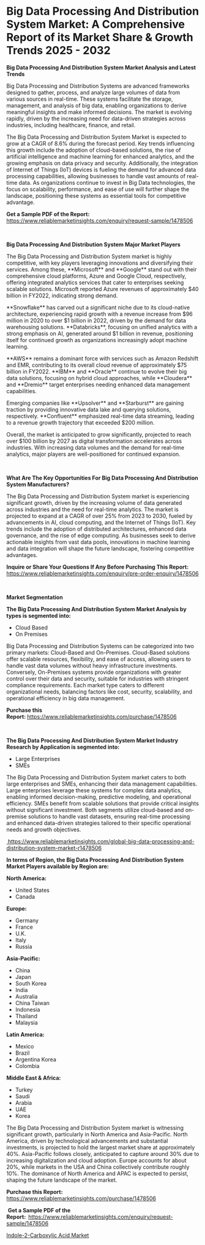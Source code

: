 <p><h1>Big Data Processing And Distribution System Market: A Comprehensive Report of its Market Share & Growth Trends 2025 - 2032</h1></p><p><strong>Big Data Processing And Distribution System Market Analysis and Latest Trends</strong></p>
<p><p>Big Data Processing and Distribution Systems are advanced frameworks designed to gather, process, and analyze large volumes of data from various sources in real-time. These systems facilitate the storage, management, and analysis of big data, enabling organizations to derive meaningful insights and make informed decisions. The market is evolving rapidly, driven by the increasing need for data-driven strategies across industries, including healthcare, finance, and retail.</p><p>The Big Data Processing and Distribution System Market is expected to grow at a CAGR of 8.6% during the forecast period. Key trends influencing this growth include the adoption of cloud-based solutions, the rise of artificial intelligence and machine learning for enhanced analytics, and the growing emphasis on data privacy and security. Additionally, the integration of Internet of Things (IoT) devices is fueling the demand for advanced data processing capabilities, allowing businesses to handle vast amounts of real-time data. As organizations continue to invest in Big Data technologies, the focus on scalability, performance, and ease of use will further shape the landscape, positioning these systems as essential tools for competitive advantage.</p></p>
<p><strong>Get a Sample PDF of the Report:&nbsp;</strong> <a href="https://www.reliablemarketinsights.com/enquiry/request-sample/1478506?utm_campaign=2475&utm_medium=2&utm_source=Github&utm_content=ia&utm_term=23032025&utm_id=big-data-processing-and-distribution-system">https://www.reliablemarketinsights.com/enquiry/request-sample/1478506</a></p>
<p>&nbsp;</p>
<p><strong>Big Data Processing And Distribution System Major Market Players</strong></p>
<p><p>The Big Data Processing and Distribution System market is highly competitive, with key players leveraging innovations and diversifying their services. Among these, **Microsoft** and **Google** stand out with their comprehensive cloud platforms, Azure and Google Cloud, respectively, offering integrated analytics services that cater to enterprises seeking scalable solutions. Microsoft reported Azure revenues of approximately $40 billion in FY2022, indicating strong demand.</p><p>**Snowflake** has carved out a significant niche due to its cloud-native architecture, experiencing rapid growth with a revenue increase from $96 million in 2020 to over $1 billion in 2022, driven by the demand for data warehousing solutions.  **Databricks**, focusing on unified analytics with a strong emphasis on AI, generated around $1 billion in revenue, positioning itself for continued growth as organizations increasingly adopt machine learning.</p><p>**AWS** remains a dominant force with services such as Amazon Redshift and EMR, contributing to its overall cloud revenue of approximately $75 billion in FY2022. **IBM** and **Oracle** continue to evolve their big data solutions, focusing on hybrid cloud approaches, while **Cloudera** and **Dremio** target enterprises needing enhanced data management capabilities.</p><p>Emerging companies like **Upsolver** and **Starburst** are gaining traction by providing innovative data lake and querying solutions, respectively. **Confluent** emphasized real-time data streaming, leading to a revenue growth trajectory that exceeded $200 million.</p><p>Overall, the market is anticipated to grow significantly, projected to reach over $100 billion by 2027 as digital transformation accelerates across industries. With increasing data volumes and the demand for real-time analytics, major players are well-positioned for continued expansion.</p></p>
<p>&nbsp;</p>
<p><strong>What Are The Key Opportunities For Big Data Processing And Distribution System Manufacturers?</strong></p>
<p><p>The Big Data Processing and Distribution System market is experiencing significant growth, driven by the increasing volume of data generated across industries and the need for real-time analytics. The market is projected to expand at a CAGR of over 25% from 2023 to 2030, fueled by advancements in AI, cloud computing, and the Internet of Things (IoT). Key trends include the adoption of distributed architectures, enhanced data governance, and the rise of edge computing. As businesses seek to derive actionable insights from vast data pools, innovations in machine learning and data integration will shape the future landscape, fostering competitive advantages.</p></p>
<p><strong>Inquire or Share Your Questions If Any Before Purchasing This Report:</strong> <a href="https://www.reliablemarketinsights.com/enquiry/pre-order-enquiry/1478506?utm_campaign=2475&utm_medium=2&utm_source=Github&utm_content=ia&utm_term=23032025&utm_id=big-data-processing-and-distribution-system">https://www.reliablemarketinsights.com/enquiry/pre-order-enquiry/1478506</a></p>
<p>&nbsp;</p>
<p><strong>Market Segmentation</strong></p>
<p><strong>The Big Data Processing And Distribution System Market Analysis by types is segmented into:</strong></p>
<p><ul><li>Cloud Based</li><li>On Premises</li></ul></p>
<p><p>Big Data Processing and Distribution Systems can be categorized into two primary markets: Cloud-Based and On-Premises. Cloud-Based solutions offer scalable resources, flexibility, and ease of access, allowing users to handle vast data volumes without heavy infrastructure investments. Conversely, On-Premises systems provide organizations with greater control over their data and security, suitable for industries with stringent compliance requirements. Each market type caters to different organizational needs, balancing factors like cost, security, scalability, and operational efficiency in big data management.</p></p>
<p><strong>Purchase this Report:&nbsp;</strong><a href="https://www.reliablemarketinsights.com/purchase/1478506?utm_campaign=2475&utm_medium=2&utm_source=Github&utm_content=ia&utm_term=23032025&utm_id=big-data-processing-and-distribution-system">https://www.reliablemarketinsights.com/purchase/1478506</a></p>
<p>&nbsp;</p>
<p><strong>The Big Data Processing And Distribution System Market Industry Research by Application is segmented into:</strong></p>
<p><ul><li>Large Enterprises</li><li>SMEs</li></ul></p>
<p><p>The Big Data Processing and Distribution System market caters to both large enterprises and SMEs, enhancing their data management capabilities. Large enterprises leverage these systems for complex data analytics, enabling informed decision-making, predictive modeling, and operational efficiency. SMEs benefit from scalable solutions that provide critical insights without significant investment. Both segments utilize cloud-based and on-premise solutions to handle vast datasets, ensuring real-time processing and enhanced data-driven strategies tailored to their specific operational needs and growth objectives.</p></p>
<p><a href="https://www.reliablemarketinsights.com/global-big-data-processing-and-distribution-system-market-r1478506?utm_campaign=2475&utm_medium=2&utm_source=Github&utm_content=ia&utm_term=23032025&utm_id=big-data-processing-and-distribution-system">&nbsp;https://www.reliablemarketinsights.com/global-big-data-processing-and-distribution-system-market-r1478506</a></p>
<p><strong>In terms of Region, the Big Data Processing And Distribution System Market Players available by Region are:</strong></p>
<p>
    <p> <strong> North America: </strong>
        <ul>
            <li>United States</li>
            <li>Canada</li>
        </ul>
        </p> 
    <p> <strong> Europe: </strong>
        <ul>
            <li>Germany</li>
            <li>France</li>
            <li>U.K.</li>
            <li>Italy</li>
            <li>Russia</li>
        </ul>
        </p> 
    <p> <strong> Asia-Pacific: </strong>
        <ul>
            <li>China</li>
            <li>Japan</li>
            <li>South Korea</li>
            <li>India</li>
            <li>Australia</li>
            <li>China Taiwan</li>
            <li>Indonesia</li>
            <li>Thailand</li>
            <li>Malaysia</li>
        </ul>
        </p> 
    <p> <strong> Latin America: </strong>
        <ul>
            <li>Mexico</li>
            <li>Brazil</li>
            <li>Argentina Korea</li>
            <li>Colombia</li>
        </ul>
        </p> 
    <p> <strong> Middle East & Africa: </strong>
        <ul>
            <li>Turkey</li>
            <li>Saudi</li>
            <li>Arabia</li>
            <li>UAE</li>
            <li>Korea</li>
        </ul>
    </p>
    </p>
<p><p>The Big Data Processing and Distribution System market is witnessing significant growth, particularly in North America and Asia-Pacific. North America, driven by technological advancements and substantial investments, is projected to hold the largest market share at approximately 40%. Asia-Pacific follows closely, anticipated to capture around 30% due to increasing digitalization and cloud adoption. Europe accounts for about 20%, while markets in the USA and China collectively contribute roughly 10%. The dominance of North America and APAC is expected to persist, shaping the future landscape of the market.</p></p>
<p><strong>Purchase this Report: </strong><a href="https://www.reliablemarketinsights.com/purchase/1478506?utm_campaign=2475&utm_medium=2&utm_source=Github&utm_content=ia&utm_term=23032025&utm_id=big-data-processing-and-distribution-system">https://www.reliablemarketinsights.com/purchase/1478506</a></p>
<p>&nbsp;<strong>Get a Sample PDF of the Report:&nbsp;&nbsp;</strong><a href="https://www.reliablemarketinsights.com/enquiry/request-sample/1478506?utm_campaign=2475&utm_medium=2&utm_source=Github&utm_content=ia&utm_term=23032025&utm_id=big-data-processing-and-distribution-system">https://www.reliablemarketinsights.com/enquiry/request-sample/1478506</a></p>
<p><strong></strong></p>
<p><p><a href="https://github.com/shondapmbau/Market-Research-Report-List-1/blob/main/indole-2-carboxylic-acid-market.md?utm_campaign=2475&utm_medium=2&utm_source=Github&utm_content=ia&utm_term=23032025&utm_id=big-data-processing-and-distribution-system">Indole-2-Carboxylic Acid Market</a></p></p>